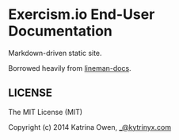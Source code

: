 # Exercism.io End-User Documentation

Markdown-driven static site.

Borrowed heavily from [lineman-docs](https://github.com/linemanjs/lineman-docs).

## LICENSE

The MIT License (MIT)

Copyright (c) 2014 Katrina Owen, _@kytrinyx.com
